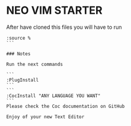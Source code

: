 # NEO VIM STARTER 

After have cloned this files you will have to run


````
:source %
```

### Notes

Run the next commands

```
:PlugInstall
```
```
:CocInstall "ANY LANGUAGE YOU WANT"
```
Please check the Coc documentation on GitHub

Enjoy of your new Text Editor





